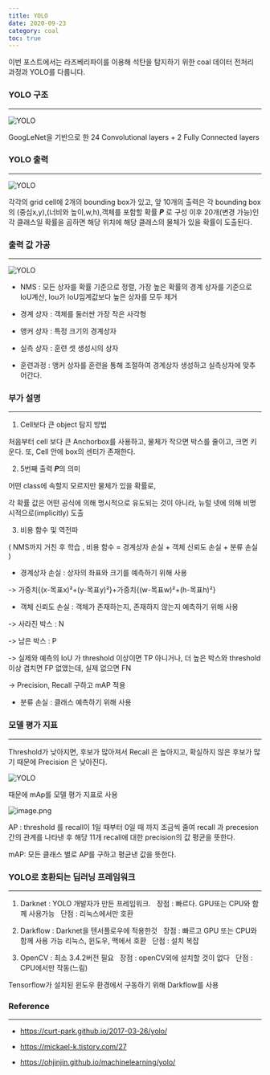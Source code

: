 ```yaml
---
title: YOLO
date: 2020-09-23
category: coal
toc: true
---
```


이번 포스트에서는 라즈베리파이를 이용해 석탄을 탐지하기 위한 coal 데이터 전처리 과정과 YOLO를 다룹니다.

### YOLO 구조
---

![YOLO](https://raw.githubusercontent.com/junha-lee/junha-lee.github.io/main/assets/images/attachment:153b20d8-f002-41a6-a810-d6ec64edb9eb.png)

GoogLeNet을 기반으로 한  24 Convolutional layers + 2 Fully Connected layers

### YOLO 출력
---

![YOLO](https://raw.githubusercontent.com/junha-lee/junha-lee.github.io/main/assets/images/attachment:35684ba8-1a73-4f3e-892e-ce9e1f8150b7.png)

각각의 grid cell에 2개의 bounding box가 있고, 앞 10개의 출력은 각 bounding box의 (중심x,y),(너비와 높이,w,h),객체를 포함할 확률 ***P*** 로 구성
이후 20개(변경 가능)인 각 클래스일 확률을 곱하면 해당 위치에 해당 클래스의 물체가 있을 확률이 도출된다.

### 출력 값 가공
---
![YOLO](https://raw.githubusercontent.com/junha-lee/junha-lee.github.io/main/assets/images/attachment:4e84a213-f508-4d56-9d4f-255c523ee9ab.png)

* NMS : 모든 상자를 확률 기준으로 정렬, 가장 높은 확률의 경계 상자를 기준으로 IoU계산, Iou가 IoU임계값보다 높은 상자를 모두 제거

* 경계 상자 : 객체를 둘러싼 가장 작은 사각형
* 앵커 상자 : 특정 크기의 경계상자
* 실측 상자 : 훈련 셋 생성시의 상자

* 훈련과정 : 앵커 상자를 훈련을 통해 조절하여 경계상자 생성하고 실측상자에 맞추어간다.

### 부가 설명
---
1. Cell보다 큰 object 탐지 방법

처음부터 cell 보다 큰 Anchorbox를 사용하고, 물체가 작으면 박스를 줄이고, 크면 키운다.
또, Cell 안에 box의 센터가 존재한다.

2. 5번째 출력 ***P***의 의미

어떤 class에 속할지 모르지만 물체가 있을 확률로,

각 확률 값은 어떤 공식에 의해 명시적으로 유도되는 것이 아니라, 뉴럴 넷에 의해 비명시적으로(implicitly) 도출

3. 비용 함수 및 역전파 

( NMS까지 거친 후 학습 ,
비용 함수 = 경계상자 손실 + 객체 신뢰도 손실 + 분류 손실 )


* 경계상자 손실 : 상자의 좌표와 크기를 예측하기 위해 사용

-> 가중치{(x-목표x)²+(y-목표y)²}+가중치{(w-목표w)²+(h-목표h)²} 

* 객체 신뢰도 손실 : 객체가 존재하는지, 존재하지 않는지 예측하기 위해 사용

-> 사라진 박스 : N

-> 남은 박스 : P

-> 실제와 예측의 IoU 가 threshold 이상이면 TP
아니거나, 더 높은 박스와 threshold 이상 겹치면 FP
없앴는데, 실제 없으면 FN 

-> Precision, Recall 구하고 mAP 적용

* 분류 손실 : 클래스 예측하기 위해 사용


### 모델 평가 지표
---
 Threshold가 낮아지면, 후보가 많아져서 Recall 은 높아지고, 확실하지 않은 후보가 많기 때문에 Precision 은 낮아진다.

![YOLO](https://raw.githubusercontent.com/junha-lee/junha-lee.github.io/main/assets/images/attachment:ccde67db-48de-4ff5-8f18-1d82b510ac27.png)

때문에 mAp를 모델 평가 지표로 사용 

![image.png](attachment:ba3648bd-0c3e-41a6-9d14-f376afec6fc8.png)

AP : threshold 를 recall이 1일 때부터 0일 때 까지 조금씩 줄여 recall 과 precesion간의 관계를 나타낸 후 해당 11개 recall에 대한 precision의 값 평균을 뜻한다.

mAP: 모든 클래스 별로 AP를 구하고 평균낸 값을 뜻한다.

### YOLO로 호환되는 딥러닝 프레임워크

---

1. Darknet : YOLO 개발자가 만든 프레임워크. 
  장점 : 빠르다. GPU또는 CPU와 함께 사용가능
  단점 : 리눅스에서만 호환

2. Darkflow : Darknet을 텐서플로우에 적용한것
  장점 : 빠르고 GPU 또는 CPU와 함께 사용 가능
          리눅스, 윈도우, 맥에서 호환
  단점 : 설치 복잡

3. OpenCV : 최소 3.4.2버전 필요
  장점 : openCV외에 설치할 것이 없다
  단점 : CPU에서만 작동(느림)

Tensorflow가 설치된 윈도우 환경에서 구동하기 위해 Darkflow를 사용 


### Reference
---


* https://curt-park.github.io/2017-03-26/yolo/

* https://mickael-k.tistory.com/27

* https://ohjinjin.github.io/machinelearning/yolo/




```python

```

